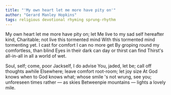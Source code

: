 ```yaml
---
title: "'My own heart let me more have pity on'"
author: "Gerard Manley Hopkins"
tags: religious devotional rhyming sprung-rhythm
---
```


My own heart let me more have pity on; let
Me live to my sad self hereafter kind,
Charitable; not live this tormented mind
With this tormented mind tormenting yet.
I cast for comfort I can no more get
By groping round my comfortless, than blind
Eyes in their dark can day or thirst can find
Thirst's all-in-all in all a world of wet.

Soul, self; come, poor Jackself, I do advise
You, jaded, let be; call off thoughts awhile
Elsewhere; leave comfort root-room; let joy size
At God knows when to God knows what; whose smile
's not wrung, see you; unforeseen times rather — as skies
Betweenpie mountains — lights a lovely mile.
